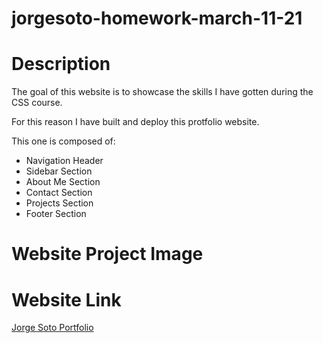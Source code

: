 # jorgesoto-homework-march-11-21
# Description
The goal of this website is to showcase the skills I have gotten during the CSS course.

For this reason I have built and deploy this protfolio website.

This one is composed of:

* Navigation Header
* Sidebar Section
* About Me Section
* Contact Section
* Projects Section
* Footer Section

# Website Project Image


# Website Link
[Jorge Soto Portfolio](https://jorgeatcabo.github.io/jorgesoto-homework-march-16-21/)

